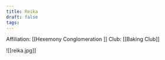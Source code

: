 ```yaml
---
title: Reika
draft: false
tags:
---
```

Affiliation: [[Hexemony Conglomeration  ]]
Club: [[Baking Club]]

![[reika.jpg]]